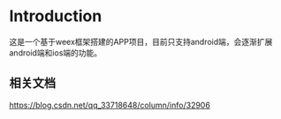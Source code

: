 # Introduction

这是一个基于weex框架搭建的APP项目，目前只支持android端，会逐渐扩展android端和ios端的功能。

## 相关文档
https://blog.csdn.net/qq_33718648/column/info/32906


